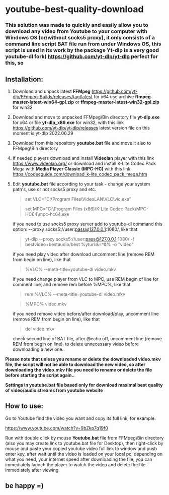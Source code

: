 # youtube-best-quality-download

### This solution was made to quickly and easily allow you to download any video from Youtube to your computer with Windows OS (or/without socks5 proxy), it only consists of a command line script BAT file run from under Windows OS, this script is used in its work by the package Yt-dlp is a very good youtube-dl fork) https://github.com/yt-dlp/yt-dlp perfect for this, so

## Installation:
1. Download and unpack latest **FFMpeg** https://github.com/yt-dlp/FFmpeg-Builds/releases/tag/latest for x64 use archive **ffmpeg-master-latest-win64-gpl.zip** or **ffmpeg-master-latest-win32-gpl.zip** for win32

2. Download and move to unpacked FFMpeg\Bin directory file **yt-dlp.exe** for x64 or file **yt-dlp_x86.exe** for win32, with this link https://github.com/yt-dlp/yt-dlp/releases latest version file on this moment is yt-dlp 2022.06.29

3. Download from this repository **youtube.bat** file and move it also to FFMpeg\Bin directory 

4. If needed players download and install **Videolan** player with this link https://www.videolan.org/ or download and install K-Lite Codec Pack Mega with **Media Player Classic (MPC-HC)** with this link https://codecguide.com/download_k-lite_codec_pack_mega.htm

5. Edit **youtube.bat** file according to your task - change your system path's, use or not socks5 proxy and etc.

   >set VLC="C:\Program Files\VideoLAN\VLC\vlc.exe"
   
   >set MPC="C:\Program Files (x86)\K-Lite Codec Pack\MPC-HC64\mpc-hc64.exe

   if you need to use socks5 proxy server add to youtube-dl command this option: --proxy socks5://user:pass@127.0.0.1:1080/, like that
   
   >yt-dlp --proxy socks5://user:pass@127.0.0.1:1080/ -f bestvideo+bestaudio/best %yturl:&=^&% -o "video"
   
   if you need play video after download uncomment line (remove REM from begin on line), like that
   
   >%VLC% --meta-title=youtube-dl video.mkv

   if you need change player from VLC to MPC, use REM begin of line for comment line, and remove rem before %MPC%, like that
   
   >rem %VLC% --meta-title=youtube-dl video.mkv
   
   >%MPC% video.mkv
   
   if you need remove video before/after download/play, uncomment line (remove REM from begin on line), like that
   
   >del video.mkv
  
   check second line of BAT file, after @echo off, uncomment line (remove REM from begin on line), to delete unnecessary video before downloading a new one..

**Please note that unless you rename or delete the downloaded video.mkv file, the script will not be able to download the new video, so after downloading the video.mkv file you need to rename or delete the file before starting the script again..**

**Settings in youtube.bat file based only for download maximal best quality of video/audio streams from youtube website**


## How to use:

Go to Youtube find the video you want and copy its full link, for example: 

https://www.youtube.com/watch?v=9bZkp7q19f0 

Run with double click by mouse **Youtube.bat** file from FFMpeg\Bin directory (also you may create link to youtube.bat file for Desktop), then right-click by mouse and paste your copied youtube video full link to window and push enter key, after wait until the video is loaded on your local pc, depending on what you need, your internet speed after downloading the file, you can immediately launch the player to watch the video and delete the file immediately after viewing.

## be happy =)
